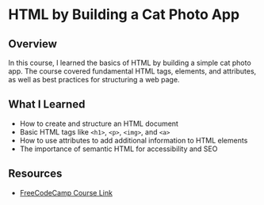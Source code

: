 # HTML by Building a Cat Photo App

## Overview

In this course, I learned the basics of HTML by building a simple cat photo app. The course covered fundamental HTML tags, elements, and attributes, as well as best practices for structuring a web page.

## What I Learned

- How to create and structure an HTML document
- Basic HTML tags like `<h1>`, `<p>`, `<img>`, and `<a>`
- How to use attributes to add additional information to HTML elements
- The importance of semantic HTML for accessibility and SEO

## Resources

- [FreeCodeCamp Course Link](https://www.freecodecamp.org/learn/responsive-web-design/)
